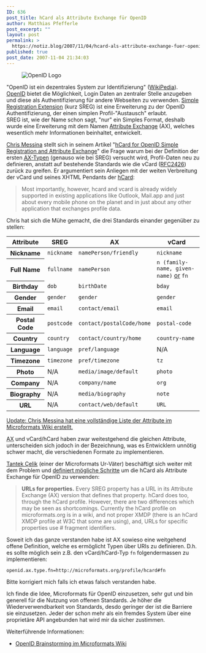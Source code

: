 ```yaml
---
ID: 636
post_title: hCard als Attribute Exchange für OpenID
author: Matthias Pfefferle
post_excerpt: ""
layout: post
permalink: >
  https://notiz.blog/2007/11/04/hcard-als-attribute-exchange-fuer-openid/
published: true
post_date: 2007-11-04 21:34:03
---
```

<!-- wp:image {"align":"right"} -->
<div class="wp-block-image"><figure class="alignright"><img src="https://notiz.blog/wp-content/uploads/2007/11/openid.png" alt="OpenID Logo"/></figure></div>
<!-- /wp:image -->

<!-- wp:paragraph -->
<p>"OpenID ist ein dezentrales System zur Identifizierung" (<a href="http://de.wikipedia.org/wiki/OpenID">WikiPedia</a>).<br/>
	<a href="http://openid.net/">OpenID</a> bietet die Möglichkeit, Login Daten an zentraler Stelle anzugeben und diese als Authentifizierung für andere Webseiten zu verwenden. <a href="http://openid.net/specs/openid-simple-registration-extension-1_0.html">Simple Registration Extension</a> (kurz SREG) ist eine Erweiterung zu der OpenID Authentifizierung, der einen simplen Profil-"Austausch" erlaubt.<br/> SREG ist, wie der Name schon sagt, "nur" ein Simples Format, deshalb wurde eine Erweiterung mit dem Namen <a href="http://openid.net/specs/openid-attribute-exchange-1_0-07.html">Attribute Exchange</a> (AX), welches wesentlich mehr Informationen beinhaltet, entwickelt.</p>
<!-- /wp:paragraph -->

<!-- wp:paragraph -->
<p><a href="http://factoryjoe.com/">Chris Messina</a> stellt sich in seinem Artikel "<a href="http://factoryjoe.com/blog/2007/11/01/hcard-for-openid-simple-registration-and-attribute-exchange/">hCard for OpenID Simple Registration and Attribute Exchange</a>" die Frage warum bei der Definition der ersten <a href="http://www.axschema.org/types/"><abbr title="Attribute Exchange">AX</abbr>-Typen</a> (genauso wie bei SREG) versucht wird, Profil-Daten neu zu definieren, anstatt auf bestehende Standards wie die vCard (<a href="http://tools.ietf.org/html/rfc2426">RFC2426</a>) zurück zu greifen. Er argumentiert sein Anliegen mit der weiten Verbreitung der vCard und seines XHTML Pendants der <a href="http://microformats.org/wiki/hCard">hCard</a>:</p>
<!-- /wp:paragraph -->

<!-- wp:quote -->
<blockquote class="wp-block-quote"><p>Most importantly, however, hcard and vcard is already widely supported in existing applications like Outlook, Mail.app and just about every mobile phone on the planet and in just about any other application that exchanges profile data.</p></blockquote>
<!-- /wp:quote -->

<!-- wp:paragraph -->
<p>Chris hat sich die Mühe gemacht, die drei Standards einander gegenüber zu stellen:<br/></p>
<!-- /wp:paragraph -->

<!-- wp:more -->
<!--more-->
<!-- /wp:more -->

<!-- wp:table -->
<table class="wp-block-table"><thead><tr><th>Attribute</th><th>SREG</th><th>AX</th><th>vCard</th></tr></thead><tbody><tr><th>Nickname</th><td><code>nickname</code></td><td><code>namePerson/friendly</code></td><td><code>nickname</code></td></tr><tr><th>Full Name</th><td><code>fullname</code></td><td><code>namePerson</code></td><td><code>n (family-name, given-name)</code> <a href="http://microformats.org/wiki/hcard#Implied_.22n.22_Optimization%22">or</a> <code>fn</code></td></tr><tr><th>Birthday</th><td><code>dob</code></td><td><code>birthDate</code></td><td><code>bday</code></td></tr><tr><th>Gender</th><td><code>gender</code></td><td><code>gender</code></td><td><code>gender</code></td></tr><tr><th>Email</th><td><code>email</code></td><td><code>contact/email</code></td><td><code>email</code></td></tr><tr><th>Postal Code</th><td><code>postcode</code></td><td><code>contact/postalCode/home</code></td><td><code>postal-code</code></td></tr><tr><th>Country</th><td><code>country</code></td><td><code>contact/country/home</code></td><td><code>country-name</code></td></tr><tr><th>Language</th><td><code>language</code></td><td><code>pref/language</code></td><td>N/A</td></tr><tr><th>Timezone</th><td><code>timezone</code></td><td><code>pref/timezone</code></td><td><code>tz</code></td></tr><tr><th>Photo</th><td>N/A</td><td><code>media/image/default</code></td><td><code>photo</code></td></tr><tr><th>Company</th><td>N/A</td><td><code>company/name</code></td><td><code>org</code></td></tr><tr><th>Biography</th><td>N/A</td><td><code>media/biography</code></td><td><code>note</code></td></tr><tr><th>URL</th><td>N/A</td><td><code>contact/web/default</code></td><td><code>URL</code></td></tr></tbody></table>
<!-- /wp:table -->

<!-- wp:paragraph -->
<p><ins>Update: Chris Messina hat eine vollständige Liste der Attribute im <a href="http://microformats.org/wiki/attribute-exchange">Microformats Wiki</a> erstellt.</ins></p>
<!-- /wp:paragraph -->

<!-- wp:paragraph -->
<p><abbr title="Attribute Exchange">AX</abbr> und vCard/hCard haben zwar weitestgehend die gleichen Attribute, unterscheiden sich jodoch in der Bezeichnung, was es Entwicklern unnötig schwer macht, die verschiedenen Formate zu implementieren.</p>
<!-- /wp:paragraph -->

<!-- wp:paragraph -->
<p><a href="http://tantek.com/">Tantek Çelik</a> (einer der Microformats Ur-Väter) beschäftigt sich weiter mit dem Problem und <a href="http://tantek.com/log/2007/11.html#d02t2318">definiert mögliche Schritte</a> um die hCard als Attribute Exchange für OpenID zu verwenden:</p>
<!-- /wp:paragraph -->

<!-- wp:quote -->
<blockquote class="wp-block-quote"><p><strong>URLs for properties.</strong> Every SREG property has a URL in its Attribute Exchange (AX) version that defines that property. hCard does too, through the hCard profile. However, there are two differences which may be seen as shortcomings. Currently the hCard profile on microformats.org is in a wiki, and not proper XMDP (there is an hCard XMDP profile at W3C that some are using), and, URLs for specific properties use # fragment identifiers.</p></blockquote>
<!-- /wp:quote -->

<!-- wp:paragraph -->
<p>Soweit ich das ganze verstanden habe ist AX sowieso eine weitgehend offene Definition, welche es ermöglicht Typen über URIs zu definieren. D.h. es sollte möglich sein z.B. den vCard/hCard-Typ <code>fn</code> folgendermassen zu implementieren:</p>
<!-- /wp:paragraph -->

<!-- wp:code -->
<pre class="wp-block-code"><code>openid.ax.type.fn=http://microformats.org/profile/hcard#fn</code></pre>
<!-- /wp:code -->

<!-- wp:paragraph -->
<p>Bitte korrigiert mich falls ich etwas falsch verstanden habe.</p>
<!-- /wp:paragraph -->

<!-- wp:paragraph -->
<p>Ich finde die Idee, Microformats für OpenID einzusetzen, sehr gut und bin generell für die Nutzung von offenen Standards. Je höher die Wiederverwendbarkeit von Standards, desdo geringer der ist die Barriere sie einzusetzen. Jeder der schon mehr als ein fremdes System über eine proprietäre API angebunden hat wird mir da sicher zustimmen.</p>
<!-- /wp:paragraph -->

<!-- wp:paragraph -->
<p>Weiterführende Informationen:</p>
<!-- /wp:paragraph -->

<!-- wp:list -->
<ul>
	<li><a href="http://microformats.org/wiki/openid-brainstorming">OpenID Brainstorming im Microformats Wiki</a></li>
</ul>
<!-- /wp:list -->